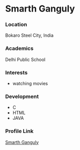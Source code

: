 # Smarth Ganguly

### Location 

Bokaro Steel City, India

### Academics

Delhi Public School

### Interests

- watching movies

### Development

- C
- HTML
- JAVA

### Profile Link

[Smarth Ganguly](https://github.com/SmarthGuy)